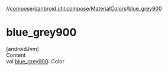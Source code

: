 //[compose](../../../index.md)/[danbroid.util.compose](../index.md)/[MaterialColors](index.md)/[blue_grey900](blue_grey900.md)



# blue_grey900  
[androidJvm]  
Content  
val [blue_grey900](blue_grey900.md): Color  



